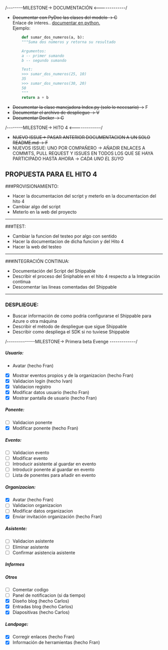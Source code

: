 
/--------MILESTONE-> DOCUMENTACIÓN <-------------/  
- ~~Documentar con PyDoc las clases del modelo -> C~~  
    Enlace de interes.. [documentar en python.](http://mundogeek.net/archivos/2008/07/07/documentacion-en-python/)  
    Ejemplo:
    ```python
        def sumar_dos_numeros(a, b):
        """Suma dos números y retorna su resultado

        Argumentos:
        a -- primer sumando
        b -- segundo sumando

        Test:
        >>> sumar_dos_numeros(25, 10)
        35
        >>> sumar_dos_numeros(30, 20)
        50
        """
        return a + b
    ```
- ~~Documentar la clase manejadora Index.py (solo lo necesario)  ->~~ F
- ~~Documentar el archivo de despliegue  -> V~~
- ~~Documentar Docker  -> C~~

/--------MILESTONE-> HITO 4 <-------------/
- ~~NUEVO ISSUE-> PASAR ANTERIOR DOCUMENTACION A UN SOLO README.md -> F~~
- NUEVOS ISSUE: UNO POR COMPAÑERO -> AÑADIR ENLACES A COMMITS, PULL REQUEST Y ISSUES EN TODOS LOS QUE SE HAYA PARTICIPADO HASTA AHORA -> *CADA UNO EL SUYO*

## PROPUESTA PARA EL HITO 4
###PROVISIONAMIENTO:
- Hacer la documentacion del script y meterlo en la documentacion del hito 4
- Cambiar algo del script
- Meterlo en la web del proyecto

------------------------------------------

###TEST:
- Cambiar la funcion del testeo por algo con sentido
- Hacer la documentacion de dicha funcion y del Hito 4
- Hacer la web del testeo

----------------------------

###INTEGRACIÓN CONTINUA:
- Documentación del Script del Shippable
- Describir el proceso del Sniphable en el hito 4 respecto a la Integración continua
- Descomentar las lineas comentadas del Shippable

--------------------------

### DESPLIEGUE:
- Buscar información de como podría configurarse el Shippable para Azure o otra máquina
- Describir el método de despliegue que sigue Shippable
- Describir como despliega el SDK si no tuviese Shippable

/--------------MILESTONE-> Primera beta Evenge -------------/
##### Usuario:
- Avatar (hecho Fran)
- [X] Mostrar eventos propios y de la organizacion (hecho Fran)
- [X] Validacion login (hecho Ivan)
- [X] Validacion registro
- [X] Modificar datos usuario (hecho Fran)
- [X] Mostrar pantalla de usuario (hecho Fran)

##### Ponente:
- [ ] Validacion ponente
- [X] Modificar ponente (hecho Fran)

##### Evento:
- [ ] Validacion evento
- [ ] Modificar evento
- [ ] Introducir asistente al guardar en evento
- [ ] Introducir ponente al guardar en evento
- [ ] Lista de ponentes para añadir en evento

##### Organizacion:
- [X] Avatar (hecho Fran)
- [ ] Validacion organizacion
- [ ] Modificar datos organizacion
- [X] Enviar invitación organización (hecho Fran)

##### Asistente:
- [ ] Validacion asistente
- [ ] Eliminar asistente
- [ ] Confirmar asistencia asistente

##### Informes

##### Otros
- [ ] Comentar codigo
- [ ] Panel de notificacion (si da tiempo)
- [X] Diseño blog (hecho Carlos)
- [X] Entradas blog (hecho Carlos)
- [X] Diapositivas (hecho Carlos)

##### Landpage:
- [X] Corregir enlaces (hecho Fran)
- [X] Información de herramientas (hecho Fran)
